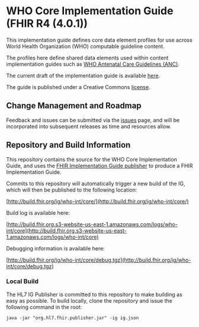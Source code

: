 # WHO Core Implementation Guide (FHIR R4 (4.0.1))

This implementation guide defines core data element profiles for use across World Health Organization (WHO) computable guideline content.

The profiles here define shared data elements used within content implementation guides such as [WHO Antenatal Care Guidelines (ANC)](http://build.fhir.org/ig/who-int/anc-cds).

The current draft of the implementation guide is available [here](http://build.fhir.org/ig/who-int/core/).

The guide is published under a Creative Commons [license](LICENSE.md).

## Change Management and Roadmap

Feedback and issues can be submitted via the [issues](issues) page, and will be incorporated into subsequent releases as time and resources allow.

## Repository and Build Information

This repository contains the source for the WHO Core Implementation Guide, and uses the [FHIR Implementation Guide publisher](http://wiki.hl7.org/index.php?title=IG_Publisher_Documentation) to produce a FHIR Implementation Guide.

Commits to this repository will automatically trigger a new build of the IG, which will then be published to the following location:

[http://build.fhir.org/ig/who-int/core/](http://build.fhir.org/ig/who-int/core/)

Build log is available here:

[http://build.fhir.org.s3-website-us-east-1.amazonaws.com/logs/who-int/core](http://build.fhir.org.s3-website-us-east-1.amazonaws.com/logs/who-int/core)

Debugging information is available here:

[http://build.fhir.org/ig/who-int/core/debug.tgz](http://build.fhir.org/ig/who-int/core/debug.tgz)

### Local Build

The HL7 IG Publisher is committed to this repository to make building as easy as possible. To build locally, clone the repository and issue the following command in the root:

    java -jar "org.hl7.fhir.publisher.jar" -ig ig.json
